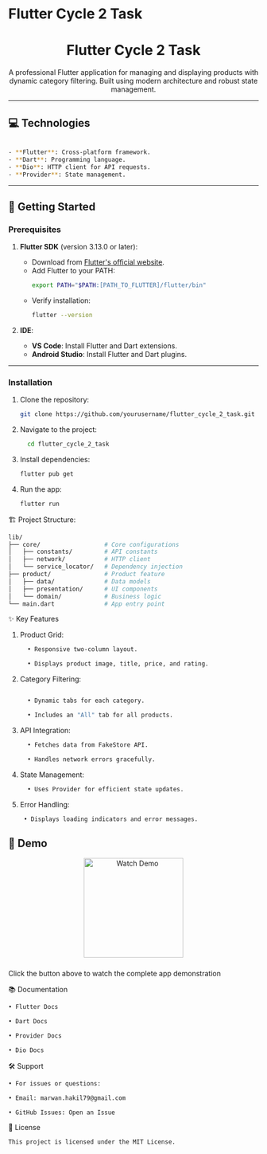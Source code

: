 # Flutter Cycle 2 Task

<h1 align="center" style="font-weight: bold;">Flutter Cycle 2 Task</h1>

<p align="center">A professional Flutter application for managing and displaying products with dynamic category filtering. Built using modern architecture and robust state management.</p>

<p align="center">
</p>

---

## 💻 Technologies
```bash

- **Flutter**: Cross-platform framework.
- **Dart**: Programming language.
- **Dio**: HTTP client for API requests.
- **Provider**: State management.
```


---

## 🚀 Getting Started

### Prerequisites

1. **Flutter SDK** (version 3.13.0 or later):
   - Download from [Flutter's official website](https://flutter.dev).
   - Add Flutter to your PATH:
     ```bash
     export PATH="$PATH:[PATH_TO_FLUTTER]/flutter/bin"
     ```
   - Verify installation:
     ```bash
     flutter --version
     ```

2. **IDE**:
   - **VS Code**: Install Flutter and Dart extensions.
   - **Android Studio**: Install Flutter and Dart plugins.

---


### Installation

1. Clone the repository:
   ```bash
   git clone https://github.com/yourusername/flutter_cycle_2_task.git
    ```
2. Navigate to the project:
   ```bash
     cd flutter_cycle_2_task
   ```
4. Install dependencies:
      ```bash
     flutter pub get
      ```
6. Run the app:
      ```bash
     flutter run
    ```
      

🏗 Project Structure:
```bash
lib/
├── core/                  # Core configurations
│   ├── constants/         # API constants
│   ├── network/           # HTTP client
│   └── service_locator/   # Dependency injection
├── product/               # Product feature
│   ├── data/              # Data models
│   ├── presentation/      # UI components
│   └── domain/            # Business logic
└── main.dart              # App entry point

```



✨ Key Features
1. Product Grid:
   ```bash
     • Responsive two-column layout.

     • Displays product image, title, price, and rating.
   ```

3. Category Filtering:
   ```bash

     • Dynamic tabs for each category.

     • Includes an "All" tab for all products.
   ```

5. API Integration:
   ```bash
     • Fetches data from FakeStore API.

     • Handles network errors gracefully.
   ```
7. State Management:
   ```bash
     • Uses Provider for efficient state updates.
   ```

9. Error Handling:
    ```
     • Displays loading indicators and error messages.
    ```


## 🎥 Demo

<div align="center">
  <a href="https://drive.google.com/file/d/1pHh7kohurwACAnGXFo2BxgS4jfhC99Na/view?usp=drive_link" target="_blank">
    <img src="https://img.shields.io/badge/WATCH%20DEMO-green?style=for-the-badge&logo=googledrive&logoColor=white" alt="Watch Demo" width="200"/>
  </a>
</div>

###
Click the button above to watch the complete app demonstration





📚 Documentation
 ```bash
• Flutter Docs

• Dart Docs

• Provider Docs

• Dio Docs
```



🛠 Support
```bash
• For issues or questions:

• Email: marwan.hakil79@gmail.com

• GitHub Issues: Open an Issue
```


📜 License
```bash
This project is licensed under the MIT License.
```
